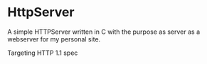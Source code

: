 # HttpServer

A simple HTTPServer written in C with the purpose as server as a webserver for my personal site.

Targeting HTTP 1.1 spec
